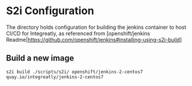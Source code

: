 
# S2i Configuration

The directory holds configuration for building the jenkins container to host CI/CD for Integreatly,
as referenced from [openshift/jenkins Readme|https://github.com/openshift/jenkins#installing-using-s2i-build]

## Build a new image

```
s2i build ./scripts/s2i/ openshift/jenkins-2-centos7 quay.io/integreatly/jenkins-2-centos7
```